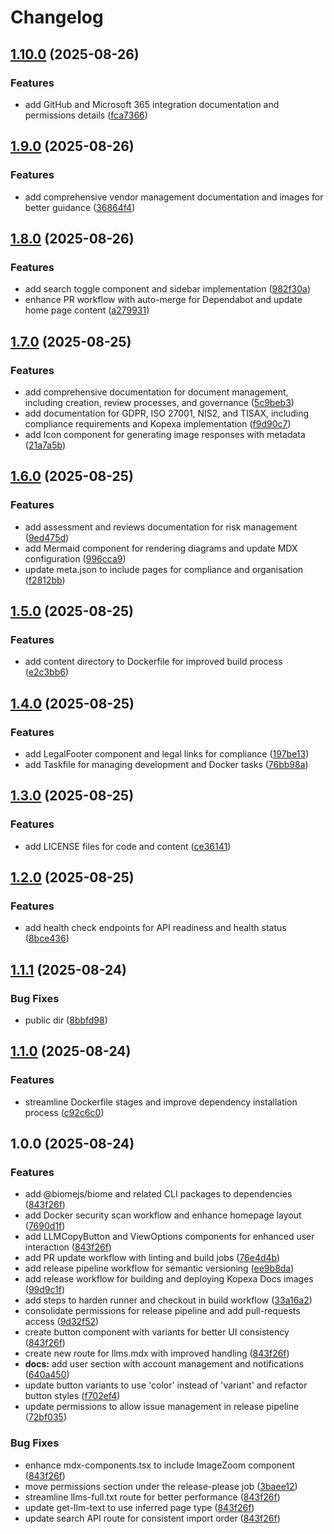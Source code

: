 # Changelog

## [1.10.0](https://github.com/kopexa-grc/docs/compare/v1.9.0...v1.10.0) (2025-08-26)


### Features

* add GitHub and Microsoft 365 integration documentation and permissions details ([fca7366](https://github.com/kopexa-grc/docs/commit/fca7366a5e3c4892d40a87f0509ad5e28b2a034d))

## [1.9.0](https://github.com/kopexa-grc/docs/compare/v1.8.0...v1.9.0) (2025-08-26)


### Features

* add comprehensive vendor management documentation and images for better guidance ([36864f4](https://github.com/kopexa-grc/docs/commit/36864f4e662ab9d06d59c842569261f5a160f906))

## [1.8.0](https://github.com/kopexa-grc/docs/compare/v1.7.0...v1.8.0) (2025-08-26)


### Features

* add search toggle component and sidebar implementation ([982f30a](https://github.com/kopexa-grc/docs/commit/982f30a3f338c8e580fd1c639841d864dd6346e1))
* enhance PR workflow with auto-merge for Dependabot and update home page content ([a279931](https://github.com/kopexa-grc/docs/commit/a2799318acca4af74efb85f7ba40ad41303b43d4))

## [1.7.0](https://github.com/kopexa-grc/docs/compare/v1.6.0...v1.7.0) (2025-08-25)


### Features

* add comprehensive documentation for document management, including creation, review processes, and governance ([5c9beb3](https://github.com/kopexa-grc/docs/commit/5c9beb372863f6001e6aca33ed3f6e211ae00ac3))
* add documentation for GDPR, ISO 27001, NIS2, and TISAX, including compliance requirements and Kopexa implementation ([f9d90c7](https://github.com/kopexa-grc/docs/commit/f9d90c749ecaca3c73fa806943018da719c02482))
* add Icon component for generating image responses with metadata ([21a7a5b](https://github.com/kopexa-grc/docs/commit/21a7a5bfd9822a7dec303d511a31e34af9518e2f))

## [1.6.0](https://github.com/kopexa-grc/docs/compare/v1.5.0...v1.6.0) (2025-08-25)


### Features

* add assessment and reviews documentation for risk management ([9ed475d](https://github.com/kopexa-grc/docs/commit/9ed475db7620dff4516fae53e57401a44197ed12))
* add Mermaid component for rendering diagrams and update MDX configuration ([996cca9](https://github.com/kopexa-grc/docs/commit/996cca939dca3253b02e2409d6493570014ff710))
* update meta.json to include pages for compliance and organisation ([f2812bb](https://github.com/kopexa-grc/docs/commit/f2812bba6080b9e43182613cdd3e5892c7fdff91))

## [1.5.0](https://github.com/kopexa-grc/docs/compare/v1.4.0...v1.5.0) (2025-08-25)


### Features

* add content directory to Dockerfile for improved build process ([e2c3bb6](https://github.com/kopexa-grc/docs/commit/e2c3bb69543d0ed4a7479772bd1d31077561c9d7))

## [1.4.0](https://github.com/kopexa-grc/docs/compare/v1.3.0...v1.4.0) (2025-08-25)


### Features

* add LegalFooter component and legal links for compliance ([197be13](https://github.com/kopexa-grc/docs/commit/197be13e0924b6833c50c055536da33712366423))
* add Taskfile for managing development and Docker tasks ([76bb98a](https://github.com/kopexa-grc/docs/commit/76bb98a5d669aa230292f423d4a09fe10c096016))

## [1.3.0](https://github.com/kopexa-grc/docs/compare/v1.2.0...v1.3.0) (2025-08-25)


### Features

* add LICENSE files for code and content ([ce36141](https://github.com/kopexa-grc/docs/commit/ce3614141a407683cdb3aafca175fd5f444af375))

## [1.2.0](https://github.com/kopexa-grc/docs/compare/v1.1.1...v1.2.0) (2025-08-25)


### Features

* add health check endpoints for API readiness and health status ([8bce436](https://github.com/kopexa-grc/docs/commit/8bce4364eba243f66e7bddcbb0c309b45cde6e17))

## [1.1.1](https://github.com/kopexa-grc/docs/compare/v1.1.0...v1.1.1) (2025-08-24)


### Bug Fixes

* public dir ([8bbfd98](https://github.com/kopexa-grc/docs/commit/8bbfd98f9f3e2d8268fe9f9b27f01de9cd76b191))

## [1.1.0](https://github.com/kopexa-grc/docs/compare/v1.0.0...v1.1.0) (2025-08-24)


### Features

* streamline Dockerfile stages and improve dependency installation process ([c92c6c0](https://github.com/kopexa-grc/docs/commit/c92c6c00d65a13ea5f250cc07a28c13159deda86))

## 1.0.0 (2025-08-24)


### Features

* add @biomejs/biome and related CLI packages to dependencies ([843f26f](https://github.com/kopexa-grc/docs/commit/843f26fa9ee549d6f3b40b722336929d72b2489b))
* add Docker security scan workflow and enhance homepage layout ([7690d1f](https://github.com/kopexa-grc/docs/commit/7690d1f7583861203d8e6ba0878b5f7ba1448731))
* add LLMCopyButton and ViewOptions components for enhanced user interaction ([843f26f](https://github.com/kopexa-grc/docs/commit/843f26fa9ee549d6f3b40b722336929d72b2489b))
* add PR update workflow with linting and build jobs ([76e4d4b](https://github.com/kopexa-grc/docs/commit/76e4d4b83aae332effd61533fc1906f20fb78912))
* add release pipeline workflow for semantic versioning ([ee9b8da](https://github.com/kopexa-grc/docs/commit/ee9b8da8248ede0c0438d2ecbf4cf74bea81c882))
* add release workflow for building and deploying Kopexa Docs images ([99d9c1f](https://github.com/kopexa-grc/docs/commit/99d9c1f3989449af9aed006f98bb74faeee782df))
* add steps to harden runner and checkout in build workflow ([33a16a2](https://github.com/kopexa-grc/docs/commit/33a16a2ef6e6bca80b283545ff0c446e3db29692))
* consolidate permissions for release pipeline and add pull-requests access ([9d32f52](https://github.com/kopexa-grc/docs/commit/9d32f52c9f9b48449634d0a7017c25a4ed6d1b3e))
* create button component with variants for better UI consistency ([843f26f](https://github.com/kopexa-grc/docs/commit/843f26fa9ee549d6f3b40b722336929d72b2489b))
* create new route for llms.mdx with improved handling ([843f26f](https://github.com/kopexa-grc/docs/commit/843f26fa9ee549d6f3b40b722336929d72b2489b))
* **docs:** add user section with account management and notifications ([640a450](https://github.com/kopexa-grc/docs/commit/640a450459fc53e41682e24cb0949cf1b990f5f5))
* update button variants to use 'color' instead of 'variant' and refactor button styles ([f702ef4](https://github.com/kopexa-grc/docs/commit/f702ef46316364dc6ae51fca0000b9c9b5d29473))
* update permissions to allow issue management in release pipeline ([72bf035](https://github.com/kopexa-grc/docs/commit/72bf03593103716b0fd092e05363c7786e2ea164))


### Bug Fixes

* enhance mdx-components.tsx to include ImageZoom component ([843f26f](https://github.com/kopexa-grc/docs/commit/843f26fa9ee549d6f3b40b722336929d72b2489b))
* move permissions section under the release-please job ([3baee12](https://github.com/kopexa-grc/docs/commit/3baee12d857c1c4e7ef64c87ca7655af9d938c93))
* streamline llms-full.txt route for better performance ([843f26f](https://github.com/kopexa-grc/docs/commit/843f26fa9ee549d6f3b40b722336929d72b2489b))
* update get-llm-text to use inferred page type ([843f26f](https://github.com/kopexa-grc/docs/commit/843f26fa9ee549d6f3b40b722336929d72b2489b))
* update search API route for consistent import order ([843f26f](https://github.com/kopexa-grc/docs/commit/843f26fa9ee549d6f3b40b722336929d72b2489b))
